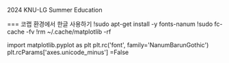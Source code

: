 2024 KNU-LG Summer Education



=== 코랩 환경에서 한글 사용하기 
!sudo apt-get install -y fonts-nanum
!sudo fc-cache -fv
!rm ~/.cache/matplotlib -rf

import matplotlib.pyplot as plt
plt.rc('font', family='NanumBarunGothic') 
plt.rcParams['axes.unicode_minus'] =False

